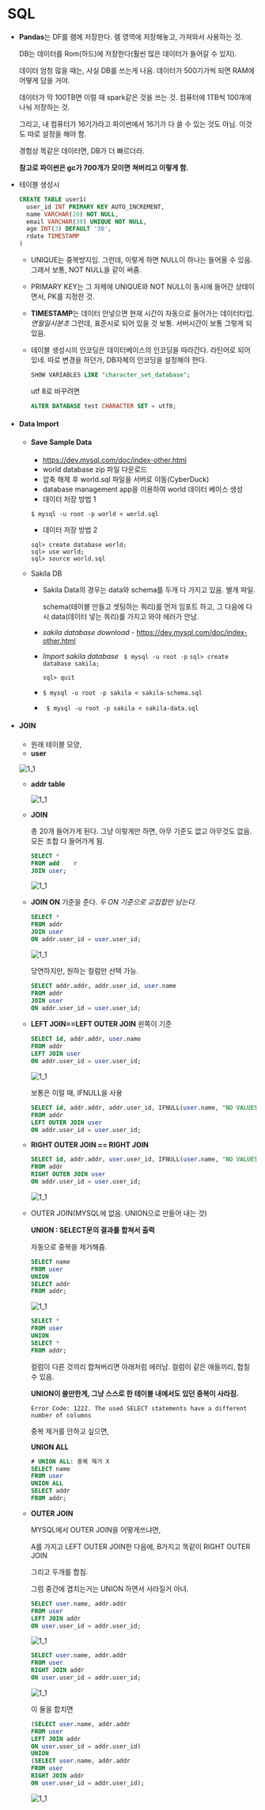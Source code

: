 # SQL



- **Pandas**는 DF를 램에 저장한다. 램 영역에 저장해놓고, 가져와서 사용하는 것. 

  DB는 데이터를 Rom(하드)에 저장한다(훨씬 많은 데이터가 들어갈 수 있지).

  데이터 엄청 많을 때는, 사실 DB를 쓰는게 나음. 데이터가 500기가씩 되면 RAM에 어떻게 담을 거야. 

  데이터가 막 100TB면 이럴 때 spark같은 것을 쓰는 것. 컴퓨터에 1TB씩 100개에 나눠 저장하는 것. 

  그리고, 내 컴퓨터가 16기가라고 파이썬에서 16기가 다 쓸 수 있는 것도 아님. 이것도 따로 설정을 해야 함.

  경험상 똑같은 데이터면, DB가 더 빠르더라. 

  **참고로 파이썬은 gc가 700개가 모이면 쳐버리고 이렇게 함.**





- 테이블 생성시

  ```sql
  CREATE TABLE user1(
  	user_id INT PRIMARY KEY AUTO_INCREMENT,
  	name VARCHAR(20) NOT NULL,
  	email VARCHAR(30) UNIQUE NOT NULL,
  	age INT(3) DEFAULT '30',
  	rdate TIMESTAMP
  )
  ```

  - UNIQUE는 중복방지임. 그런데, 이렇게 하면 NULL이 하나는 들어올 수 있음. 그래서 보통, NOT NULL을 같이 써줌.

  - PRIMARY KEY는 그 자체에 UNIQUE와 NOT NULL이 동시에 들어간 상태이면서, PK를 지정한 것.  

  - **TIMESTAMP**는 데이터 안넣으면 현재 시간이 자동으로 들어가는 데이터타입. *연월일시분초* 그런데, 표준시로 되어 있을 것 보통. 서버시간이 보통 그렇게 되있음. 

  - 테이블 생성시의 인코딩은 데이터베이스의 인코딩을 따라간다. 라틴어로 되어 있네. 따로 변경을 하던가, DB자체의 인코딩을 설정해야 한다. 

    ```sql
    SHOW VARIABLES LIKE "character_set_database";
    ```

    utf 8로 바꾸려면

    ```sql
    ALTER DATABASE test CHARACTER SET = utf8;
    ```

    



- #### Data Import

  - #### Save Sample Data
    - https://dev.mysql.com/doc/index-other.html
    - world database zip 파일 다운로드
    - 압축 해제 후 world.sql 파일을 서버로 이동(CyberDuck)
    - database management app을 이용하여 world 데이터 베이스 생성
    - 데이터 저장 방법 1
    ```
    $ mysql -u root -p world < world.sql
    ```
    - 데이터 저장 방법 2
    ```
    sql> create database world;
    sql> use world;
    sql> source world.sql
    ```

  - Sakila DB

    - Sakila Data의 경우는 data와 schema를 두개 다 가지고 있음. 별개 파일. 

      schema(테이블 만들고 셋팅하는 쿼리)를 먼저 임포트 하고, 그 다음에 다시 data(데이터 넣는 쿼리)를 가지고 와야 에러가 안남.

    - *sakila database download*
       \- https://dev.mysql.com/doc/index-other.html

    - *Import sakila database*
      ` $ mysql -u root -p`
      ` sql> create database sakila; `

      `sql> quit`

    - `$ mysql -u root -p sakila < sakila-schema.sql`

    - ` $ mysql -u root -p sakila < sakila-data.sql`





- #### JOIN

  - 원래 테이블 모양,
  -  **user**

  ![1_1](./materials/1_1.png)

  - **addr table**

    ![1_1](./materials/1_2.png)

  - **JOIN**
	
    총 20개 들어가게 된다.  그냥 이렇게만 하면, 아무 기준도 없고 아무것도 없음. 모든 조합 다 들어가게 됨. 
  
    ```sql
    SELECT *
    FROM add	r 
    JOIN user;
    ```
  
    ![1_1](./materials/1_3.png)
  
  - **JOIN ON** 기준을 준다. *두 ON 기준으로 교집합만 남는다.*
  
    ```sql
    SELECT *
    FROM addr 
    JOIN user
    ON addr.user_id = user.user_id;
    ```
  
     ![1_1](./materials/1_4.png)
  
    당연하지만, 원하는 컬럼만 선택 가능. 
  
    ```sql
    SELECT addr.addr, addr.user_id, user.name
    FROM addr 
    JOIN user
    ON addr.user_id = user.user_id;
    ```
  
  - **LEFT JOIN==LEFT OUTER JOIN** 왼쪽이 기준 
  
    ```sql
    SELECT id, addr.addr, user.name
    FROM addr
    LEFT JOIN user
    ON addr.user_id = user.user_id;
    ```
  
    ![1_1](./materials/1_5.png)
  
    보통은 이럴 때, IFNULL을 사용 
  
    ```sql
    SELECT id, addr.addr, addr.user_id, IFNULL(user.name, "NO VALUES")
    FROM addr
    LEFT OUTER JOIN user
    ON addr.user_id = user.user_id;
    ```
  
  - **RIGHT OUTER JOIN == RIGHT JOIN**
  
    ```sql
    SELECT id, addr.addr, user.user_id, IFNULL(user.name, "NO VALUES")
    FROM addr
    RIGHT OUTER JOIN user
    ON addr.user_id = user.user_id;
    ```
  
    ![1_1](./materials/1_6.png)
  
  - OUTER JOIN(MYSQL에 없음. UNION으로 만들어 내는 것)
  
    **UNION : SELECT문의 결과를 합쳐서 출력**
  
    자동으로 중복을 제거해줌. 
  
    ```sql
    SELECT name
    FROM user
    UNION
    SELECT addr
    FROM addr;
    ```
  
    ![1_1](./materials/1_7.png)
  
    ```sql
    SELECT *
    FROM user
    UNION
    SELECT *
    FROM addr;
    ```
  
    컬럼이 다른 것끼리 합쳐버리면 아래처럼 에러남. 컬럼이 같은 애들끼리, 합칠 수 있음.
  
    **UNION이 쓸만한게, 그냥 스스로 한 테이블 내에서도 있던 중복이 사라짐.** 
  
    `Error Code: 1222. The used SELECT statements have a different number of columns`
  
    중복 제거를 안하고 싶으면, 
  
    **UNION ALL**
  
    ```sql
    # UNION ALL: 중복 제거 X
    SELECT name
    FROM user
    UNION ALL
    SELECT addr
    FROM addr;
    ```
  
  - **OUTER JOIN**
  
    MYSQL에서 OUTER JOIN을 어떻게쓰냐면, 
  
    A를 가지고 LEFT OUTER JOIN한 다음에, B가지고 똑같이 RIGHT OUTER JOIN 
  
    그리고 두개를 합침. 
  
    그럼 중간에 겹치는거는 UNION 하면서 사라질거 아녀. 
  
    ```sql
    SELECT user.name, addr.addr 
    FROM user
    LEFT JOIN addr 
    ON user.user_id = addr.user_id;
    ```
  
    ![1_1](./materials/1_8.png)
  
    ```sql
    SELECT user.name, addr.addr 
    FROM user
    RIGHT JOIN addr 
    ON user.user_id = addr.user_id;
    ```
  
    ![1_1](./materials/1_9.png)
  
    이 둘을 합치면
  
    ```sql
    (SELECT user.name, addr.addr 
    FROM user
    LEFT JOIN addr 
    ON user.user_id = addr.user_id)
    UNION
    (SELECT user.name, addr.addr 
    FROM user
    RIGHT JOIN addr 
    ON user.user_id = addr.user_id);
    ```
  
    ![1_1](./materials/1_10.png)